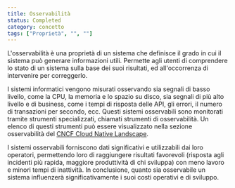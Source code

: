 ```yaml
---
title: Osservabilità
status: Completed
category: concetto
tags: ["Proprietà", "", ""]
---
```



L'osservabilità è una proprietà di un sistema che definisce il grado in cui il sistema può generare informazioni utili.
Permette agli utenti di comprendere lo stato di un sistema sulla base dei suoi risultati, ed all'occorrenza di intervenire per correggerlo.

I sistemi informatici vengono misurati osservando sia segnali di basso livello, come la CPU, la memoria e lo spazio su disco, sia segnali di più alto livello e di business, 
come i tempi di risposta delle API, gli errori, il numero di transazioni per secondo, ecc.
Questi sistemi osservabili sono monitorati tramite strumenti specializzati, chiamati strumenti di osservabilità. 
Un elenco di questi strumenti può essere visualizzato nella sezione osservabilità del [CNCF Cloud Native Landscape](https://landscape.cncf.io/?group=projects-and-products&view-mode=card#observability-and-analysis--observability).

I sistemi osservabili forniscono dati significativi e utilizzabili dai loro operatori, permettendo loro di raggiungere risultati favorevoli (risposta agli incidenti più rapida, maggiore produttività di chi sviluppa) 
con meno lavoro e minori tempi di inattività.
In conclusione, quanto sia osservabile un sistema influenzerà significativamente i suoi costi operativi e di sviluppo.